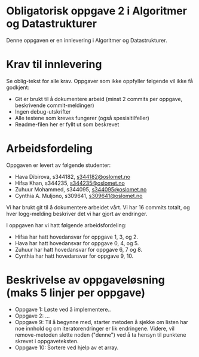 # Obligatorisk oppgave 2 i Algoritmer og Datastrukturer

Denne oppgaven er en innlevering i Algoritmer og Datastrukturer. 

# Krav til innlevering

Se oblig-tekst for alle krav. Oppgaver som ikke oppfyller følgende vil ikke få godkjent:

* Git er brukt til å dokumentere arbeid (minst 2 commits per oppgave, beskrivende commit-meldinger)	
* Ingen debug-utskrifter
* Alle testene som kreves fungerer (også spesialtilfeller)
* Readme-filen her er fyllt ut som beskrevet

# Arbeidsfordeling

Oppgaven er levert av følgende studenter:
* Hava Dibirova, s344182, s344182@oslomet.no
* Hifsa Khan, s344235, s344235@oslomet.no
* Zuhuur Mohammed, s344095, s344095@oslomet.no
* Cynthia A. Muljono, s309641, s309641@oslomet.no

Vi har brukt git til å dokumentere arbeidet vårt. Vi har 16 commits totalt, og hver logg-melding beskriver det vi har gjort av endringer.

I oppgaven har vi hatt følgende arbeidsfordeling:
* Hifsa har hatt hovedansvar for oppgave 1, 3, og 2. 
* Hava har hatt hovedansvar for oppgave 0, 4, og 5. 
* Zuhuur har hatt hovedansvar for oppgave 6, 7 og 8. 
* Cynthia har hatt hovedansvar for oppgave 9, 10. 

# Beskrivelse av oppgaveløsning (maks 5 linjer per oppgave)

* Oppgave 1: Løste ved å implementere..
* Oppgave 2: ...
* Oppgave 9: Til å begynne med, starter metoden å sjekke om listen har noe innhold og om iteratorendringer er lik endringene.
Videre, vil remove-metoden slette noden ("denne") ved å ta hensyn til punktene skrevet i oppgaveteksten. 
* Oppgave 10: Sortere ved hjelp av et array. 
